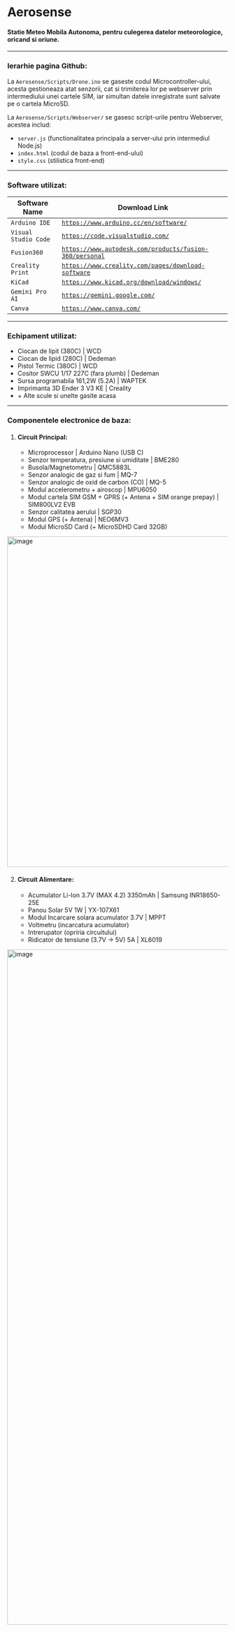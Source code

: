 # Aerosense
#### Statie Meteo Mobila Autonoma, pentru culegerea datelor meteorologice, oricand si oriune.

-----

### Ierarhie pagina Github:
La ``Aerosense/Scripts/Drone.ino`` se gaseste codul Microcontroller-ului, acesta gestioneaza atat senzorii,
 cat si trimiterea lor pe webserver prin intermediului unei cartele SIM, iar simultan datele inregistrate sunt salvate
 pe o cartela MicroSD.

La ``Aerosense/Scripts/Webserver/`` se gasesc script-urile pentru Webserver, acestea includ:
- ``server.js`` (functionalitatea principala a server-ului prin intermediul Node.js)
- ``index.html`` (codul de baza a front-end-ului)
- ``style.css`` (stilistica front-end)

-----

### Software utilizat:
| Software Name | Download Link |
|---|---|
| `Arduino IDE` | [`https://www.arduino.cc/en/software/`](https://www.arduino.cc/en/software/) |
| `Visual Studio Code` | [`https://code.visualstudio.com/`](https://code.visualstudio.com/) |
| `Fusion360` | [`https://www.autodesk.com/products/fusion-360/personal`](https://www.autodesk.com/products/fusion-360/personal) |
| `Creality Print` | [`https://www.creality.com/pages/download-software`](https://www.creality.com/pages/download-software) |
| `KiCad` | [`https://www.kicad.org/download/windows/`](https://www.kicad.org/download/windows/) |
| `Gemini Pro AI` | [`https://gemini.google.com/`](https://gemini.google.com/) |
| `Canva` | [`https://www.canva.com/`](https://www.canva.com/) |

-----

### Echipament utilizat:
- Ciocan de lipit (380C) | WCD
- Ciocan de lipid (280C) | Dedeman 
- Pistol Termic (380C) | WCD 
- Cositor SWCU 1/17 227C (fara plumb) | Dedeman
- Sursa programabila 161,2W (5.2A) | WAPTEK
- Imprimanta 3D Ender 3 V3 KE | Creality
- \+ Alte scule si unelte gasite acasa

-----

### Componentele electronice de baza:
 1. #### Circuit Principal:
    - Microprocessor | Arduino Nano (USB C)
    - Senzor temperatura, presiune si umiditate | BME280
    - Busola/Magnetometru | QMC5883L
    - Senzor analogic de gaz si fum | MQ-7
    - Senzor analogic de oxid de carbon (CO) | MQ-5
    - Modul accelerometru + airoscop | MPU6050
    - Modul cartela SIM GSM + GPRS (+ Antena + SIM orange prepay) | SIM800LV2 EVB 
    - Senzor calitatea aerului | SGP30
    - Modul GPS (+ Antena) | NEO6MV3
    - Modul MicroSD Card (+ MicroSDHD Card 32GB)
<img width="1008" height="756" alt="image" src="https://github.com/user-attachments/assets/4b457898-f970-4cd8-9a83-864a2e5c1666" />


2. #### Circuit Alimentare:
   - Acumulator Li-Ion 3.7V (MAX 4.2) 3350mAh | Samsung INR18650-25E
   - Panou Solar 5V 1W | YX-107X61
   - Modul Incarcare solara acumulator 3.7V | MPPT
   - Voltmetru (incarcatura acumulator)
   - Intrerupator (opriria circuitului)
   - Ridicator de tensiune (3.7V -> 5V) 5A | XL6019

<img width="2865" height="1545" alt="image" src="https://github.com/user-attachments/assets/8684c576-5ffc-4854-824a-522b729cd7b4" />

